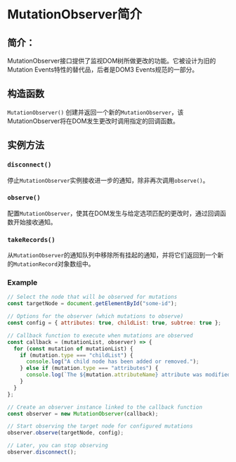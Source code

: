 # MutationObserver简介

## 简介：
MutationObserver接口提供了监视DOM树所做更改的功能。它被设计为旧的Mutation Events特性的替代品，后者是DOM3 Events规范的一部分。

## 构造函数
`MutationObserver()`
创建并返回一个新的`MutationObserver`，该MutationObserver将在DOM发生更改时调用指定的回调函数。

## 实例方法

### `disconnect()`
停止`MutationObserver`实例接收进一步的通知，除非再次调用`observe()`。

### `observe()`
配置`MutationObserver`，使其在DOM发生与给定选项匹配的更改时，通过回调函数开始接收通知。

### `takeRecords()`
从`MutationObserver`的通知队列中移除所有挂起的通知，并将它们返回到一个新的`MutationRecord`对象数组中。

### Example
```javaScript
// Select the node that will be observed for mutations
const targetNode = document.getElementById("some-id");

// Options for the observer (which mutations to observe)
const config = { attributes: true, childList: true, subtree: true };

// Callback function to execute when mutations are observed
const callback = (mutationList, observer) => {
  for (const mutation of mutationList) {
    if (mutation.type === "childList") {
      console.log("A child node has been added or removed.");
    } else if (mutation.type === "attributes") {
      console.log(`The ${mutation.attributeName} attribute was modified.`);
    }
  }
};

// Create an observer instance linked to the callback function
const observer = new MutationObserver(callback);

// Start observing the target node for configured mutations
observer.observe(targetNode, config);

// Later, you can stop observing
observer.disconnect();

```